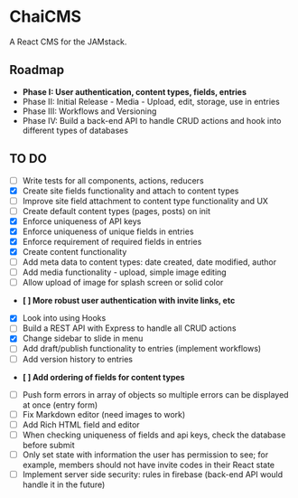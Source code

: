 # ChaiCMS

A React CMS for the JAMstack.

## Roadmap

- **Phase I: User authentication, content types, fields, entries**
- Phase II: Initial Release - Media - Upload, edit, storage, use in entries
- Phase III: Workflows and Versioning
- Phase IV: Build a back-end API to handle CRUD actions and hook into different types of databases

## TO DO

- [ ] Write tests for all components, actions, reducers
- [x] Create site fields functionality and attach to content types
- [ ] Improve site field attachment to content type functionality and UX
- [ ] Create default content types (pages, posts) on init
- [x] Enforce uniqueness of API keys
- [x] Enforce uniqueness of unique fields in entries
- [x] Enforce requirement of required fields in entries
- [x] Create content functionality
- [ ] Add meta data to content types: date created, date modified, author
- [ ] Add media functionality - upload, simple image editing
- [ ] Allow upload of image for splash screen or solid color
- **[ ] More robust user authentication with invite links, etc**
- [x] Look into using Hooks
- [ ] Build a REST API with Express to handle all CRUD actions
- [x] Change sidebar to slide in menu
- [ ] Add draft/publish functionality to entries (implement workflows)
- [ ] Add version history to entries
- **[ ] Add ordering of fields for content types**
- [ ] Push form errors in array of objects so multiple errors can be displayed at once (entry form)
- [ ] Fix Markdown editor (need images to work)
- [ ] Add Rich HTML field and editor
- [ ] When checking uniqueness of fields and api keys, check the database before submit
- [ ] Only set state with information the user has permission to see; for example, members should not have invite codes in their React state
- [ ] Implement server side security: rules in firebase (back-end API would handle it in the future)
